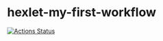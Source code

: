 # hexlet-my-first-workflow
[![Actions Status](https://github.com/aemaximova/hexlet-my-first-workflow/workflows/nodejs/badge.svg)](https://github.com/aemaximova/hexlet-my-first-workflow/actions)
